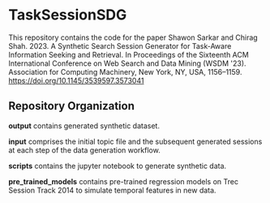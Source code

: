 # TaskSessionSDG

This repository contains the code for the paper 
Shawon Sarkar and Chirag Shah. 2023. A Synthetic Search Session Generator for Task-Aware Information Seeking and Retrieval. In Proceedings of the Sixteenth ACM International Conference on Web Search and Data Mining (WSDM '23). Association for Computing Machinery, New York, NY, USA, 1156–1159. https://doi.org/10.1145/3539597.3573041

## Repository Organization

**output** contains generated synthetic dataset.

**input** comprises the initial topic file and the subsequent generated sessions at each step of the data generation workflow.

**scripts** contains the jupyter notebook to generate synthetic data.

**pre_trained_models** contains pre-trained regression models on Trec Session Track 2014 to simulate temporal features in new data.
